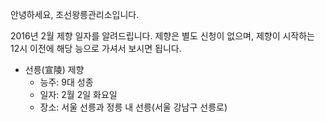 안녕하세요, 조선왕릉관리소입니다.

2016년 2월 제향 일자를 알려드립니다. 제향은 별도 신청이 없으며, 제향이 시작하는 12시 이전에 해당 능으로 가셔서 보시면 됩니다.

- 선릉(宣陵) 제향
  - 능주: 9대 성종
  - 일자: 2월 2일 화요일
  - 장소: 서울 선릉과 정릉 내 선릉(서울 강남구 선릉로)